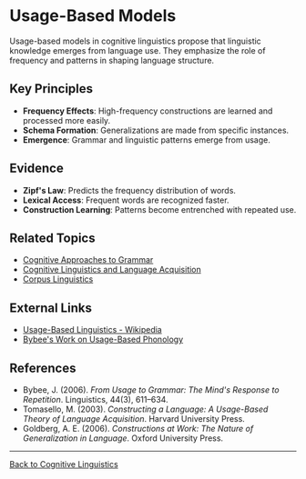 # Usage-Based Models

Usage-based models in cognitive linguistics propose that linguistic knowledge emerges from language use. They emphasize the role of frequency and patterns in shaping language structure.

## Key Principles

- **Frequency Effects**: High-frequency constructions are learned and processed more easily.
- **Schema Formation**: Generalizations are made from specific instances.
- **Emergence**: Grammar and linguistic patterns emerge from usage.

## Evidence

- **Zipf's Law**: Predicts the frequency distribution of words.
- **Lexical Access**: Frequent words are recognized faster.
- **Construction Learning**: Patterns become entrenched with repeated use.

## Related Topics

- [Cognitive Approaches to Grammar](Cognitive-Approaches-to-Grammar.md)
- [Cognitive Linguistics and Language Acquisition](Advanced/Cognitive-Linguistics-and-Language-Acquisition.md)
- [Corpus Linguistics](../Corpus-Linguistics/Corpus-Linguistics.md)

## External Links

- [Usage-Based Linguistics - Wikipedia](https://en.wikipedia.org/wiki/Usage-based_linguistics)
- [Bybee's Work on Usage-Based Phonology](https://ling.unm.edu/about/people/faculty/mbybee.html)

## References

- Bybee, J. (2006). *From Usage to Grammar: The Mind's Response to Repetition*. Linguistics, 44(3), 611–634.
- Tomasello, M. (2003). *Constructing a Language: A Usage-Based Theory of Language Acquisition*. Harvard University Press.
- Goldberg, A. E. (2006). *Constructions at Work: The Nature of Generalization in Language*. Oxford University Press.

---

[Back to Cognitive Linguistics](../README.md)
